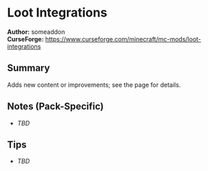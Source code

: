 # Loot Integrations

**Author:** someaddon  
**CurseForge:** https://www.curseforge.com/minecraft/mc-mods/loot-integrations

## Summary
Adds new content or improvements; see the page for details.

## Notes (Pack-Specific)
- _TBD_

## Tips
- _TBD_

